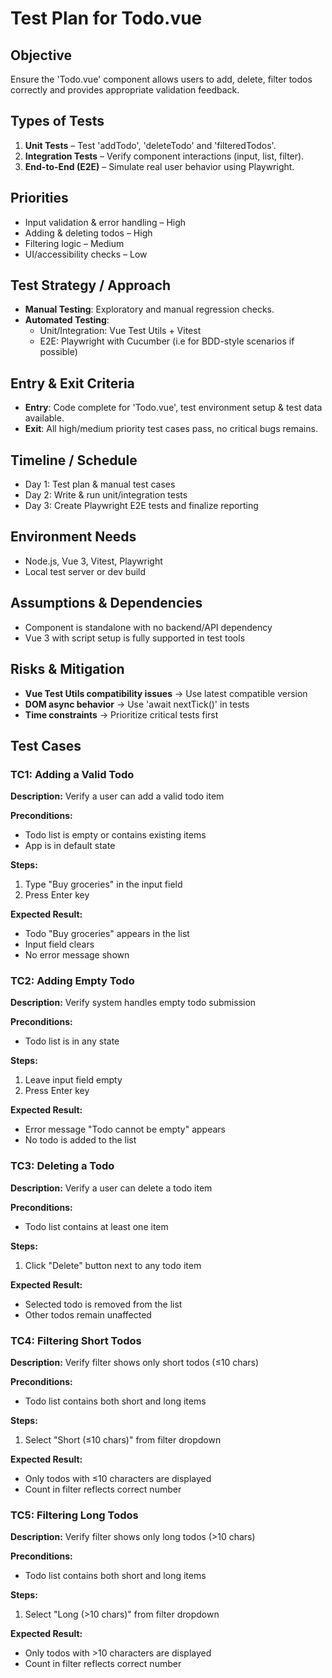 # Test Plan for Todo.vue
## Objective
Ensure the 'Todo.vue' component allows users to add, delete, filter todos correctly and provides appropriate validation feedback.
## Types of Tests
1. **Unit Tests** – Test 'addTodo', 'deleteTodo' and 'filteredTodos'.
2. **Integration Tests** – Verify component interactions (input, list, filter).
3. **End-to-End (E2E)** – Simulate real user behavior using Playwright.
## Priorities
- Input validation & error handling – High
- Adding & deleting todos – High
- Filtering logic – Medium
- UI/accessibility checks – Low
## Test Strategy / Approach
- **Manual Testing**: Exploratory and manual regression checks.
- **Automated Testing**:
   - Unit/Integration: Vue Test Utils + Vitest
   - E2E: Playwright with Cucumber (i.e for BDD-style scenarios if possible) 
## Entry & Exit Criteria
- **Entry**: Code complete for 'Todo.vue', test environment setup & test data available.
- **Exit**: All high/medium priority test cases pass, no critical bugs remains.
## Timeline / Schedule
- Day 1: Test plan & manual test cases
- Day 2: Write & run unit/integration tests
- Day 3: Create Playwright E2E tests and finalize reporting
## Environment Needs
- Node.js, Vue 3, Vitest, Playwright
- Local test server or dev build
## Assumptions & Dependencies
- Component is standalone with no backend/API dependency
- Vue 3 with script setup is fully supported in test tools
## Risks & Mitigation
- **Vue Test Utils compatibility issues** → Use latest compatible version
- **DOM async behavior** → Use 'await nextTick()' in tests
- **Time constraints** → Prioritize critical tests first

## Test Cases
### TC1: Adding a Valid Todo
**Description:** Verify a user can add a valid todo item

**Preconditions:** 
- Todo list is empty or contains existing items
- App is in default state

**Steps:**
1. Type "Buy groceries" in the input field
2. Press Enter key

**Expected Result:**
- Todo "Buy groceries" appears in the list
- Input field clears
- No error message shown
### TC2: Adding Empty Todo 
**Description:** Verify system handles empty todo submission

**Preconditions:** 
- Todo list is in any state

**Steps:**
1. Leave input field empty
2. Press Enter key

**Expected Result:**
- Error message "Todo cannot be empty" appears
- No todo is added to the list

### TC3: Deleting a Todo
**Description:** Verify a user can delete a todo item

**Preconditions:** 
- Todo list contains at least one item

**Steps:**
1. Click "Delete" button next to any todo item

**Expected Result:**
- Selected todo is removed from the list
- Other todos remain unaffected

### TC4: Filtering Short Todos
**Description:** Verify filter shows only short todos (≤10 chars)

**Preconditions:** 
- Todo list contains both short and long items

**Steps:**
1. Select "Short (≤10 chars)" from filter dropdown

**Expected Result:**
- Only todos with ≤10 characters are displayed
- Count in filter reflects correct number

### TC5: Filtering Long Todos
**Description:** Verify filter shows only long todos (>10 chars)

**Preconditions:** 
- Todo list contains both short and long items

**Steps:**
1. Select "Long (>10 chars)" from filter dropdown

**Expected Result:**
- Only todos with >10 characters are displayed
- Count in filter reflects correct number